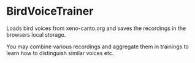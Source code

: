 # BirdVoiceTrainer

Loads bird voices from xeno-canto.org and saves the recordings in the browsers local storage.

You may combine various recordings and aggregate them in trainings to learn how to distinguish similar voices etc.
